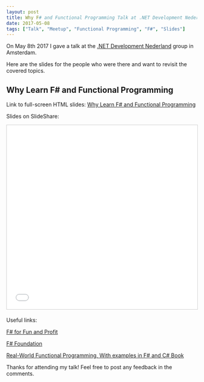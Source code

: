 ```yaml
---
layout: post
title: Why F# and Functional Programming Talk at .NET Development Nederland Meetup
date: 2017-05-08
tags: ["Talk", "Meetup", "Functional Programming", "F#", "Slides"]
---
```


On May 8th 2017 I gave a talk at the
[.NET Development Nederland](https://www.meetup.com/dotNET-Development-Nederland/)
group in Amsterdam.

Here are the slides for the people who were there and want to revisit
the covered topics.

Why Learn F# and Functional Programming
---------------------------------------

Link to full-screen HTML slides: 
[Why Learn F# and Functional Programming](https://mikhail.io/talks/why-fsharp/)

Slides on SlideShare:
<iframe src="//www.slideshare.net/slideshow/embed_code/key/iG9omDKb42ogTk" 
width="595" height="485" 
frameborder="0" marginwidth="0" marginheight="0" scrolling="no" 
style="border:1px solid #CCC; border-width:1px; margin-bottom:5px; max-width: 100%;" allowfullscreen> 
</iframe>

Useful links:

[F# for Fun and Profit](http://fsharpforfunandprofit.com)

[F# Foundation](http://fsharp.org)

[Real-World Functional Programming, With examples in F# and C# Book](https://www.manning.com/books/real-world-functional-programming)

Thanks for attending my talk! Feel free to post any feedback in the comments.
